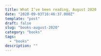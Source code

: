 ```yaml
---
title: What I’ve been reading, August 2020
date: "2020-09-03T16:46:37.000Z"
template: "post"
draft: false
slug: "books-august-2020"
category: "books"
tags:
  - "books"
description: ""
---
```

